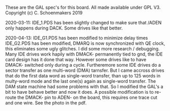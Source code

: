 These are the GAL spec's for this board. All made available under GPL V3. Copyright (c) C. Schoenmakers 2019


2020-03-11: IDE_1.PDS has been slightly changed to make sure that /ADEN only happens during DACK. Some drives like that better.

2020-04-13: IDE_G1.PDS has been modified to minimize delay times
IDE_G2.PDS has been modified, DMARQ is now synchronized with QE clock, this eliminates some ugly glitches. I did some more research / debugging. Many IDE drives work hapily with DMACK- permanently tied to gnd, the IDE card design has it done that way. However
some drives like to have DMACK- switched only during a cycle. Furtheremore some IDE drives do a sector transfer as one multi-word (DMA) tarnsfer. But I came accross drives that do the first data word as single-word transfer, than up to 125 words in multy-word mode and the last one(s) again as single-word transfer. The DAM state  machine had some problems with that. So I modified the GAL's a bit to have behave better and now it does. A possible modification is to re-route the DMACK- pin to ADEN- on the board, this requires one trace cut and one wire. See the photo in the pdf.

